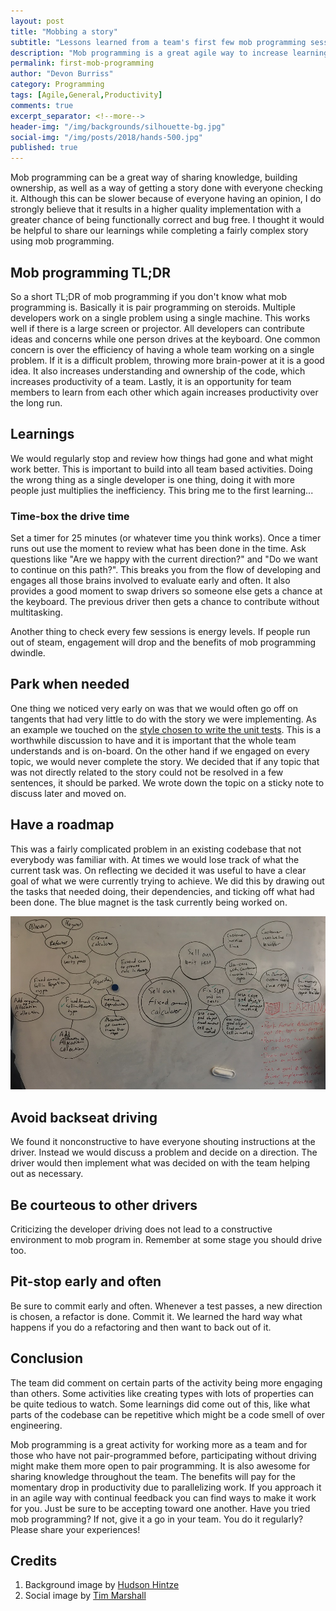 ```yaml
---
layout: post
title: "Mobbing a story"
subtitle: "Lessons learned from a team's first few mob programming sessions"
description: "Mob programming is a great agile way to increase learning in a team. Here are 6 lessons learned during a mob programming session."
permalink: first-mob-programming
author: "Devon Burriss"
category: Programming
tags: [Agile,General,Productivity]
comments: true
excerpt_separator: <!--more-->
header-img: "/img/backgrounds/silhouette-bg.jpg"
social-img: "/img/posts/2018/hands-500.jpg"
published: true
---
```

Mob programming can be a great way of sharing knowledge, building ownership, as well as a way of getting a story done with everyone checking it. Although this can be slower because of everyone having an opinion, I do strongly believe that it results in a higher quality implementation with a greater chance of being functionally correct and bug free. I thought it would be helpful to share our learnings while completing a fairly complex story using mob programming.
<!--more-->

## Mob programming TL;DR

So a short TL;DR of mob programming if you don't know what mob programming is. Basically it is pair programming on steroids. Multiple developers work on a single problem using a single machine. This works well if there is a large screen or projector. All developers can contribute ideas and concerns while one person drives at the keyboard.
One common concern is over the efficiency of having a whole team working on a single problem. If it is a difficult problem, throwing more brain-power at it is a good idea. It also increases understanding and ownership of the code, which increases productivity of a team. Lastly, it is an opportunity for team members to learn from each other which again increases productivity over the long run.

## Learnings

We would regularly stop and review how things had gone and what might work better. This is important to build into all team based activities. Doing the wrong thing as a single developer is one thing, doing it with more people just multiplies the inefficiency. This bring me to the first learning...

### Time-box the drive time

Set a timer for 25 minutes (or whatever time you think works). Once a timer runs out use the moment to review what has been done in the time. Ask questions like "Are we happy with the current direction?" and "Do we want to continue on this path?". This breaks you from the flow of developing and engages all those brains involved to evaluate early and often. It also provides a good moment to swap drivers so someone else gets a chance at the keyboard. The previous driver then gets a chance to contribute without multitasking.

Another thing to check every few sessions is energy levels. If people run out of steam, engagement will drop and the benefits of mob programming dwindle.

## Park when needed

One thing we noticed very early on was that we would often go off on tangents that had very little to do with the story we were implementing. As an example we touched on the [style chosen to write the unit tests](/maintainable-unit-tests). This is a worthwhile discussion to have and it is important that the whole team understands and is on-board. On the other hand if we engaged on every topic, we would never complete the story. We decided that if any topic that was not directly related to the story could not be resolved in a few sentences, it should be parked. We wrote down the topic on a sticky note to discuss later and moved on.

## Have a roadmap

This was a fairly complicated problem in an existing codebase that not everybody was familiar with. At times we would lose track of what the current task was. On reflecting we decided it was useful to have a clear goal of what we were currently trying to achieve. We did this by drawing out the tasks that needed doing, their dependencies, and ticking off what had been done. The blue magnet is the task currently being worked on.

![mob todo list](/img/posts/2018/mob-todo.jpg)

## Avoid backseat driving

We found it nonconstructive to have everyone shouting instructions at the driver. Instead we would discuss a problem and decide on a direction. The driver would then implement what was decided on with the team helping out as necessary.

## Be courteous to other drivers

Criticizing the developer driving does not lead to a constructive environment to mob program in. Remember at some stage you should drive too.

## Pit-stop early and often

Be sure to commit early and often. Whenever a test passes, a new direction is chosen, a refactor is done. Commit it. We learned the hard way what happens if you do a refactoring and then want to back out of it.

## Conclusion

The team did comment on certain parts of the activity being more engaging than others. Some activities like creating types with lots of properties can be quite tedious to watch. Some learnings did come out of this, like what parts of the codebase can be repetitive which might be a code smell of over engineering.

Mob programming is a great activity for working more as a team and for those who have not pair-programmed before, participating without driving might make them more open to pair programming. It is also awesome for sharing knowledge throughout the team. The benefits will pay for the momentary drop in productivity due to parallelizing work. If you approach it in an agile way with continual feedback you can find ways to make it work for you. Just be sure to be accepting toward one another. Have you tried mob programming? If not, give it a go in your team. You do it regularly?
Please share your experiences!

## Credits

1. Background image by [Hudson Hintze](https://unsplash.com/@hudsonhintze)
1. Social image by [Tim Marshall](https://unsplash.com/@timmarshall)